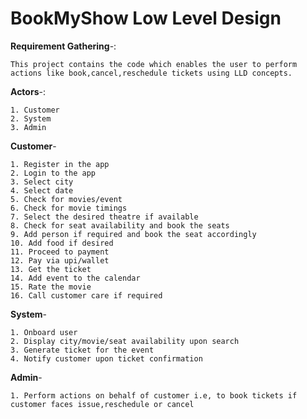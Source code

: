 # BookMyShow Low Level Design
**Requirement Gathering**-:
```
This project contains the code which enables the user to perform actions like book,cancel,reschedule tickets using LLD concepts.
```

**Actors**-:
```
1. Customer
2. System
3. Admin
```

**Customer**- 
```
1. Register in the app
2. Login to the app 
3. Select city
4. Select date
5. Check for movies/event 
6. Check for movie timings 
7. Select the desired theatre if available
8. Check for seat availability and book the seats
9. Add person if required and book the seat accordingly
10. Add food if desired
11. Proceed to payment
12. Pay via upi/wallet
13. Get the ticket
14. Add event to the calendar
15. Rate the movie
16. Call customer care if required
```

**System**- 
```
1. Onboard user
2. Display city/movie/seat availability upon search
3. Generate ticket for the event
4. Notify customer upon ticket confirmation 
```

**Admin**-
```
1. Perform actions on behalf of customer i.e, to book tickets if customer faces issue,reschedule or cancel
```
